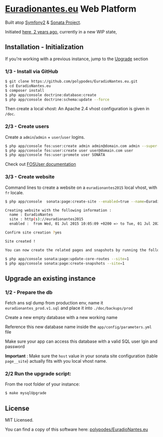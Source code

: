 # [Euradionantes.eu](http://www.euradionantes.eu) Web Platform


Built atop [Symfony2](http://symfony.com) & [Sonata Project](http://sonata-project.org).

Initiated [here, 2 years ago](https://github.com/DILL44/euradio), currently in a new WIP state,

## Installation - Initialization

If you're working with a previous instance, jump to the [Upgrade](#upgrade) section

### 1/3 - Install via GitHub

```bash
$ git clone https://github.com/polypodes/EuradioNantes.eu.git
$ cd EuradioNantes.eu
$ composer install
$ php app/console doctrine:database:create
$ php app/console doctrine:schema:update --force
```

Then create a local vhost: An Apache 2.4 vhost configuration is given in `/doc`.

### 2/3 - Create users

Create a `admin`/`admin` + `user`/`user` logins.

```bash
$ php app/console fos:user:create admin admin@domain.com admin --super-admin
$ php app/console fos:user:create user user@domain.com user
$ php app/console fos:user:promote user SONATA
```


Check out [FOSUser documentation](https://github.com/FriendsOfSymfony/FOSUserBundle/blob/v1.3.6/Resources/doc/command_line_tools.md)

### 3/3 - Create website

Command lines to create a website on a `euradionantes2015` local vhost, with `fr` locale.

```bash
$ php app/console  sonata:page:create-site --enabled=true --name=EuradioNantes --locale=fr --host=euradionantes2015 --relativePath=/ --enabledFrom=now --enabledTo="+20 years" --default=true
```
```bash
Creating website with the following information :
  name : EuradioNantes
  site : http(s)://euradionantes2015
  enabled :  from Wed, 01 Jul 2015 10:05:09 +0200 => to Tue, 01 Jul 2025 10:05:09 +0200
```
```bash
Confirm site creation ?yes
```
```bash
Site created !
```
```bash
You can now create the related pages and snapshots by running the followings commands:
```
```bash
$ php app/console sonata:page:update-core-routes --site=1
$ php app/console sonata:page:create-snapshots --site=1
```

## <a name="upgrade"></a> Upgrade an existing instance

### 1/2 - Prepare the db

Fetch ans sql dump from production env, name it `euradionantes_prod.v1.sql` and place it into `./doc/backups/prod`

Create a new empty database with a new working name

Reference this new database name inside the `app/config/parameters.yml` file

Make sure your app can access this database with a valid SQL user lgin and password

__Important__ : Make sure the `host` value in your sonata site configuration (table `page__site`) actually fits with you local vhost name.

### 2/2 Run the upgrade script:

From the root folder of your instance:

```bash
$ make mysqlUpgrade
```

## License

MIT Licensed.

You can find a copy of this software here: [polypodes/EuradioNantes.eu](https://github.com/polypodes/EuradioNantes.eu)

